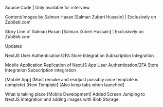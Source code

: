 Source Code | Only available for interview

Content/Images by Salman Hasan [Salman Zuberi Hussain] | Exclusively on Zub8eti.com

Story Line of Salman Hasan [Salman Zuberi Hussain] | Exclusively on Zub8eti.com


Updates 

NextJS
User Authentication/2FA
Store Integration 
Subscription Integration

Mobile Application
Replication of NextJS App 
User Authentication/2FA
Store Integration 
Subscription Integration

[Mobile App] (Must remake and readjust possibly once template is complete) 
[New Template] 
[Also keep tabs when launched] 

What is taking place [Mobile Development]
Added Screen 
Jumping to NextJS Integration and adding images with Blob Storage 



